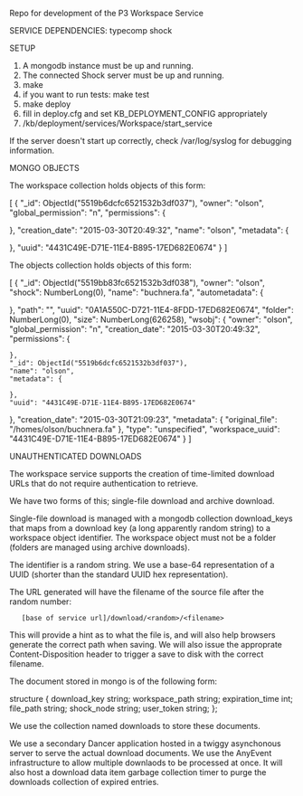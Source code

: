 Repo for development of the P3 Workspace Service

SERVICE DEPENDENCIES:
typecomp
shock

SETUP

1) A mongodb instance must be up and running.
2) The connected Shock server must be up and running.
3) make
4) if you want to run tests: make test
5) make deploy
6) fill in deploy.cfg and set KB_DEPLOYMENT_CONFIG appropriately
7) /kb/deployment/services/Workspace/start_service

If the server doesn't start up correctly, check /var/log/syslog 
for debugging information.

MONGO OBJECTS

The workspace collection holds objects of this form:

[
{
  "_id": ObjectId("5519b6dcfc6521532b3df037"),
  "owner": "olson",
  "global_permission": "n",
  "permissions": {

  },
  "creation_date": "2015-03-30T20:49:32",
  "name": "olson",
  "metadata": {

  },
  "uuid": "4431C49E-D71E-11E4-B895-17ED682E0674"
}
]

The objects collection holds objects of this form:

[
{
  "_id": ObjectId("5519bb83fc6521532b3df038"),
  "owner": "olson",
  "shock": NumberLong(0),
  "name": "buchnera.fa",
  "autometadata": {

  },
  "path": "",
  "uuid": "0A1A550C-D721-11E4-8FDD-17ED682E0674",
  "folder": NumberLong(0),
  "size": NumberLong(626258),
  "wsobj": {
    "owner": "olson",
    "global_permission": "n",
    "creation_date": "2015-03-30T20:49:32",
    "permissions": {

    },
    "_id": ObjectId("5519b6dcfc6521532b3df037"),
    "name": "olson",
    "metadata": {

    },
    "uuid": "4431C49E-D71E-11E4-B895-17ED682E0674"
  },
  "creation_date": "2015-03-30T21:09:23",
  "metadata": {
    "original_file": "/homes/olson/buchnera.fa"
  },
  "type": "unspecified",
  "workspace_uuid": "4431C49E-D71E-11E4-B895-17ED682E0674"
}
]


UNAUTHENTICATED DOWNLOADS

The workspace service supports the creation of time-limited download
URLs that do not require authentication to retrieve.

We have two forms of this; single-file download and archive
download. 

Single-file download is managed with a mongodb collection
download_keys that maps from a download key (a long apparently random
string) to a workspace object identifier. The workspace object must
not be a folder (folders are managed using archive downloads).

The identifier is a random string. We use a base-64 representation of
a UUID (shorter than the standard UUID hex representation).

The URL generated will have the filename of the source file after the
random number:

       [base of service url]/download/<random>/<filename>

This will provide a hint as to what the file is, and will also help
browsers generate the correct path when saving. We will also issue
the approprate Content-Disposition header to trigger a save to disk
with the correct filename.

The document stored in mongo is of the following form:

structure {
	download_key string;
	workspace_path string;
	expiration_time int;
	file_path string;
	shock_node string;
	user_token string;
};

We use the collection named downloads to store these documents.

We use a secondary Dancer application hosted in a twiggy asynchonous server
to serve the actual download documents. We use the AnyEvent
infrastructure to allow multiple downlaods to be processed at once. It
will also host a download data item garbage collection timer to purge
the downloads collection of expired entries.
